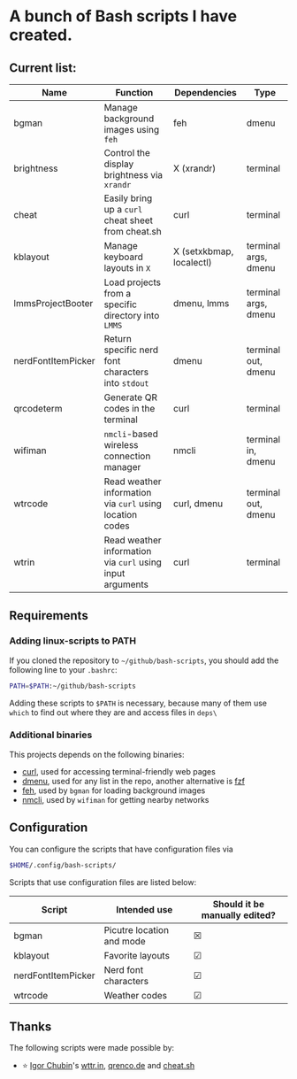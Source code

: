 # A bunch of Bash scripts I have created.

## Current list:

| Name               | Function                                                    | Dependencies             | Type                 |
| -                  | -                                                           | -                        | -                    |
| bgman              | Manage background images using ``feh``                      | feh                      | dmenu                |
| brightness         | Control the display brightness via ``xrandr``               | X (xrandr)               | terminal             |
| cheat              | Easily bring up a ``curl`` cheat sheet from cheat.sh        | curl                     | terminal             |
| kblayout           | Manage keyboard layouts in ``X``                            | X (setxkbmap, localectl) | terminal args, dmenu |
| lmmsProjectBooter  | Load projects from a specific directory into ``LMMS``       | dmenu, lmms              | terminal args, dmenu |
| nerdFontItemPicker | Return specific nerd font characters into `stdout`          | dmenu                    | terminal out, dmenu  |
| qrcodeterm         | Generate QR codes in the terminal                           | curl                     | terminal             |
| wifiman            | ``nmcli``-based wireless connection manager                 | nmcli                    | terminal in, dmenu   |
| wtrcode            | Read weather information via ``curl`` using location codes  | curl, dmenu              | terminal out, dmenu  |
| wtrin              | Read weather information via ``curl`` using input arguments | curl                     | terminal             |

## Requirements

### Adding linux-scripts to PATH

If you cloned the repository to `~/github/bash-scripts`, you should add the following line to your `.bashrc`:

```sh
PATH=$PATH:~/github/bash-scripts
```

Adding these scripts to ``$PATH`` is necessary, because many of them use ``which`` to find out where they are and access files in ``deps\``

### Additional binaries

This projects depends on the following binaries:

- [curl](https://curl.se/), used for accessing terminal-friendly web pages
- [dmenu](https://tools.suckless.org/dmenu/), used for any list in the repo, another alternative is [fzf](https://github.com/junegunn/fzf)
- [feh](https://github.com/derf/feh), used by ``bgman`` for loading background images
- [nmcli](https://linux.die.net/man/1/nmcli), used by ``wifiman`` for getting nearby networks

## Configuration

You can configure the scripts that have configuration files via
```sh
$HOME/.config/bash-scripts/
```

Scripts that use configuration files are listed below:

| Script             | Intended use              | Should it be manually edited? |
| -                  | -                         | -                             |
| bgman              | Picutre location and mode | ☒                             |
| kblayout           | Favorite layouts          | ☑                             |
| nerdFontItemPicker | Nerd font characters      | ☑                             |
| wtrcode            | Weather codes             | ☑                             |

## Thanks

The following scripts were made possible by:

- ⭐ [Igor Chubin](https://github.com/chubin)'s [wttr.in](https://github.com/chubin/wttr.in), [qrenco.de](https://github.com/chubin/qrenco.de) and [cheat.sh](https://github.com/chubin/cheat.sh)

